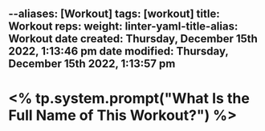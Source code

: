 --aliases: [Workout]
tags: [workout]
title: Workout
reps:
weight:
linter-yaml-title-alias: Workout
date created: Thursday, December 15th 2022, 1:13:46 pm
date modified: Thursday, December 15th 2022, 1:13:57 pm
---

# <% tp.system.prompt("What Is the Full Name of This Workout?") %>